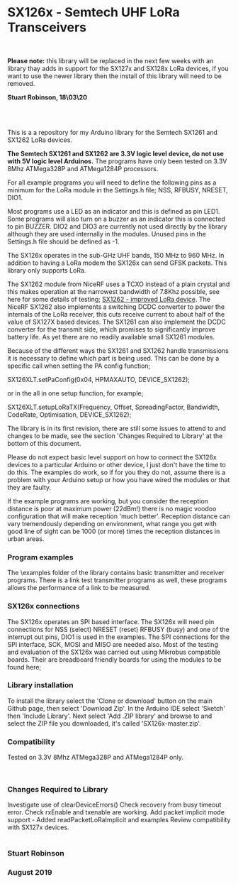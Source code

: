 # SX126x - Semtech UHF LoRa Transceivers

<br>

**Please note:** this library will be replaced in the next few weeks with an library thay adds in support for the SX127x and SX128x LoRa devices, if you want to use the newer library then the install of this library will need to be removed. 

**Stuart Robinson, 18\03\20**

<br>
<br>



This is a a repository for my Arduino library for the Semtech SX1261 and SX1262 LoRa devices. 


**The Semtech SX1261 and SX1262 are 3.3V logic level device, do not use with 5V logic level Arduinos.** The programs have only been tested on 3.3V 8Mhz ATMega328P and ATMega1284P processors. 

For all example programs you will need to define the following pins as a minimum for the LoRa module in the Settings.h file; NSS, RFBUSY, NRESET, DIO1. 

Most programs use a LED as an indicator and this is defined as pin LED1. Some programs will also turn on a buzzer as an indicator this is connected to pin BUZZER. DIO2 and DIO3 are currently not used directly by the library although they are used internally in the modules. Unused pins in the Settings.h file should be defined as -1.
 
The SX126x operates in the sub-GHz UHF bands, 150 MHz to 960 MHz. In addition to having a LoRa modem the SX126x can send GFSK packets. This library only supports LoRa. 

The SX1262 module from NiceRF uses a TCXO instead of a plain crystal and this makes operation at the narrowest bandwidth of 7.8Khz possible, see here for some details of testing; [SX1262 - improved LoRa device](https://www.loratracker.uk/sx1262-improved-lora-device/).  The NiceRF SX1262 also implements a switching DCDC converter to power the internals of the LoRa receiver, this cuts receive current to about half of the value of SX127X based devices. The SX1261 can also implement the DCDC converter for the transmit side, which promises to significantly improve battery life. As yet there are no readily available small SX1261 modules.

Because of the different ways the SX1261 and SX1262 handle transmissions it is necessary to define which part is being used. This can be done by a specific call when setting the PA config function;

SX126XLT.setPaConfig(0x04, HPMAXAUTO, DEVICE_SX1262);

or in the all in one setup function, for example;

SX126XLT.setupLoRaTX(Frequency, Offset, SpreadingFactor, Bandwidth, CodeRate, Optimisation, DEVICE_SX1262);

The library is in its first revision, there are still some issues to attend to and changes to be made, see the section 'Changes Required to Library' at the bottom of this document. 

Please do not expect basic level support on how to connect the SX126x devices to a particular Arduino or other device, I just don't have the time to do this. The examples do work, so if for you they do not, assume there is a problem with your Arduino setup or how you have wired the modules or that they are faulty.

If the example programs are working, but you consider the reception distance is poor at maximum power (22dBm!) there is no magic voodoo configuration that will make reception 'much better'. Reception distance can vary tremendously depending on environment, what range you get with good line of sight can be 1000 (or more) times the reception distances in urban areas.


### Program examples

The \examples folder of the library contains basic transmitter and receiver programs. There is a link test transmitter programs as well, these programs allows the performance of a link to be measured.

### SX126x connections  

The SX126x operates an SPI based interface. The SX126x will need pin connections for NSS (select) NRESET (reset) RFBUSY (busy) and one of the interrupt out pins, DIO1 is used in the examples. The SPI connections for the SPI interface, SCK, MOSI and MISO are needed also. Most of the testing and evaluation of the SX126x was carried out using Mikrobus compatible boards. Their are breadboard friendly boards for using the modules to be found here; 


### Library installation

To install the library select the 'Clone or download' button on the main Github page, then select 'Download Zip'. In the Arduino IDE select 'Sketch' then 'Include Library'. Next select 'Add .ZIP library' and browse to and select the ZIP file you downloaded, it's called 'SX126x-master.zip'.

### Compatibility

Tested on 3.3V 8Mhz ATMega328P and ATMega1284P only. 


<br>


### Changes Required to Library

  Investigate use of clearDeviceErrors()
  Check recovery from busy timeout error.
  Check rxEnable and txenable are working.
  Add packet implicit mode support - Added readPacketLoRaImplicit and examples
  Review compatibility with SX127x devices.
<br>
<br>


### Stuart Robinson
### August 2019